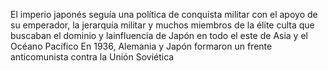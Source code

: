 El imperio japonés seguía una política de conquista
militar con el apoyo de su emperador, la jerarquía 
militar y muchos miembros de la élite culta que buscaban el
dominio y lainfluencia de Japón en todo
el este de Asia y el Océano Pacífico
En 1936, Alemania y Japón formaron un frente
anticomunista contra la Unión Soviética